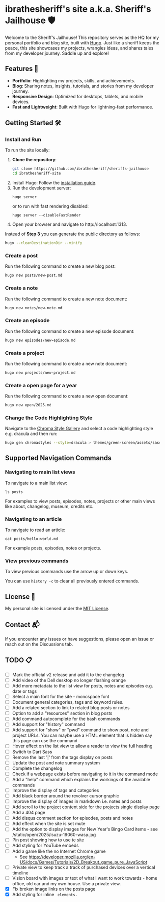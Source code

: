 # ibrathesheriff's site a.k.a. Sheriff's Jailhouse 🛡️
Welcome to the Sheriff's Jailhouse! This repository serves as the HQ for my personal portfolio and blog site, built with [Hugo](https://gohugo.io). Just like a sheriff keeps the peace, this site showcases my projects, wrangles ideas, and shares tales from my developer journey. Saddle up and explore!

## Features 🚀
- **Portfolio**: Highlighting my projects, skills, and achievements.
- **Blog**: Sharing notes, insights, tutorials, and stories from my developer journey.
- **Responsive Design**: Optimized for desktops, tablets, and mobile devices.
- **Fast and Lightweight**: Built with Hugo for lightning-fast performance.

## Getting Started 🛠️

### Install and Run
To run the site locally:
1. **Clone the repository**:
    ```bash
    git clone https://github.com/ibrathesheriff/sheriffs-jailhouse
    cd ibrathesheriff-site
    ```
2. Install Hugo: Follow the [installation guide](https://gohugo.io/installation/).
3. Run the development server:
    ```
    hugo server
    ```
    or to run with fast rendering disabled:
    ```
    hugo server --disableFastRender
    ```
4. Open your browser and navigate to http://localhost:1313.

Instead of **Step 3** you can generate the public directory as follows:
```bash
hugo --cleanDestinationDir --minify
```

### Create a post
Run the following command to create a new blog post:
```bash
hugo new posts/new-post.md
```

### Create a note
Run the following command to create a new note document:
```bash
hugo new notes/new-note.md
```

### Create an episode
Run the following command to create a new episode document:
```bash
hugo new episodes/new-episode.md
```

### Create a project
Run the following command to create a new note document:
```bash
hugo new projects/new-project.md
```

### Create a open page for a year
Run the following command to create a new open document:
```bash
hugo new open/2025.md
```

### Change the Code Highlighting Style
Navigate to the [Chroma Style Gallery](https://xyproto.github.io/splash/docs/all.html) and select a code highlighting style e.g. dracula and then run:
```bash
hugo gen chromastyles --style=dracula > themes/green-screen/assets/sass/components/_code_blocks.scss
```

## Supported Navigation Commands

### Navigating to main list views
To navigate to a main list view:
```shell
ls posts
```
For examples to view posts, episodes, notes, projects or other main views like about, changelog, museum, credits etc.

### Navigating to an article
To navigate to read an article:
```
cat posts/hello-world.md
```
For example posts, episodes, notes or projects.

### View previous commands
To view previous commands use the arrow up or down keys.

You can use `history -c` to clear all previously entered commands.

## License 📜
My personal site is licensed under the [MIT License](https://mit-license.org/).

## Contact 📬
If you encounter any issues or have suggestions, please open an issue or reach out on the Discussions tab.

## TODO 📋
- [ ] Mark the official v2 release and add it to the changelog
- [ ] Add video of the Dell desktop no longer flashing orange
- [ ] Add more metadata to the list view for posts, notes and episodes e.g. date or tags
- [ ] Select a main font for the site - monospace font
- [ ] Document general categories, tags and keyword rules.
- [ ] Add a related section to link to related blog posts or notes
- [ ] Option to add a "resources" section in blog posts
- [ ] Add command autocomplete for the bash commands
- [ ] Add support for "history" command
- [ ] Add support for "show" or "pwd" command to show post, note and project URLs. You can maybe use a HTML element that is hidden say this page can use the command
- [ ] Hover effect on the list view to allow a reader to view the full heading
- [ ] Switch to Dart Sass
- [ ] Remove the last '|' from the tags display on posts
- [ ] Update the post and note summary system
- [ ] Complete the changelog
- [ ] Check if a webpage exists before navigating to it in the command mode
- [ ] Add a "help" command which explains the workings of the available commands
- [ ] Improve the display of tags and categories
- [ ] Add black border around the revolver cursor graphic
- [ ] Improve the display of images in markdown i.e. notes and posts
- [ ] Add scroll to the project content side for the projects single display page
- [ ] Add a 404 page
- [ ] Add disqus comment section for episodes, posts and notes
- [ ] Add effect when the site is set mute
- [ ] Add the option to display images for New Year's Bingo Card items - see /static/open/2025/isuzu-19060-wasp.jpg
- [ ] Pin post showing how to use te site
- [ ] Add styling for YouTube embeds
- [ ] Add a game like the no Internet Chrome game
    - See https://developer.mozilla.org/en-US/docs/Games/Tutorials/2D_Breakout_game_pure_JavaScript
- [ ] Private view to keep track a track of purchased devices over a vertical timeline
- [ ] Vision board with images or text of what I want to work towards - home office, old car and my own house. Use a private view.
- [X] Fix broken image links on the posts page
- [X] Add styling for inline <code> elements.
